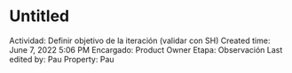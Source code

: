# Untitled

Actividad: Definir objetivo de la iteración (validar con SH)
Created time: June 7, 2022 5:06 PM
Encargado: Product Owner
Etapa: Observación
Last edited by: Pau
Property: Pau
